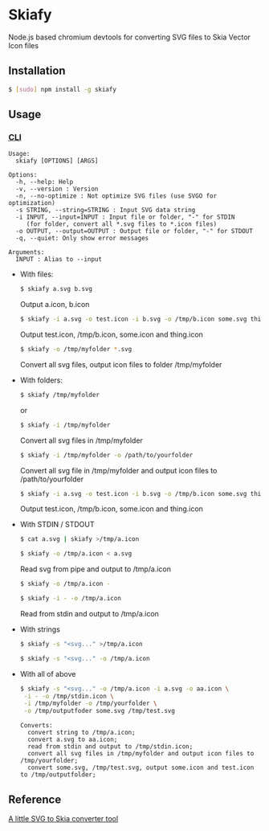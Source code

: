 # Skiafy
Node.js based chromium devtools for converting SVG files to Skia Vector Icon files

## Installation

```sh
$ [sudo] npm install -g skiafy
```

## Usage

### <abbr title="Command Line Interface">CLI</abbr>

```
Usage:
  skiafy [OPTIONS] [ARGS]

Options:
  -h, --help: Help
  -v, --version : Version
  -n, --no-optimize : Not optimize SVG files (use SVGO for optimization)
  -s STRING, --string=STRING : Input SVG data string
  -i INPUT, --input=INPUT : Input file or folder, "-" for STDIN
     (for folder, convert all *.svg files to *.icon files)
  -o OUTPUT, --output=OUTPUT : Output file or folder, "-" for STDOUT
  -q, --quiet: Only show error messages

Arguments:
  INPUT : Alias to --input
```

* With files:

  ```sh
  $ skiafy a.svg b.svg
  ```

  Output a.icon, b.icon

  ```sh
  $ skiafy -i a.svg -o test.icon -i b.svg -o /tmp/b.icon some.svg thing.svg
  ```

  Output test.icon, /tmp/b.icon, some.icon and thing.icon

  ```sh
  $ skiafy -o /tmp/myfolder *.svg
  ```

  Convert all svg files, output icon files to folder /tmp/myfolder

* With folders:

  ```sh
  $ skiafy /tmp/myfolder
  ```

  or

  ```sh
  $ skiafy -i /tmp/myfolder
  ```

  Convert all svg files in /tmp/myfolder

  ```sh
  $ skiafy -i /tmp/myfolder -o /path/to/yourfolder
  ```

  Convert all svg file in /tmp/myfolder and output icon files to /path/to/yourfolder

  ```sh
  $ skiafy -i a.svg -o test.icon -i b.svg -o /tmp/b.icon some.svg thing.svg
  ```

  Output test.icon, /tmp/b.icon, some.icon and thing.icon

* With STDIN / STDOUT

  ```sh
  $ cat a.svg | skiafy >/tmp/a.icon
  ```

  ```sh
  $ skiafy -o /tmp/a.icon < a.svg
  ```

  Read svg from pipe and output to /tmp/a.icon

  ```sh
  $ skiafy -o /tmp/a.icon -
  ```

  ```sh
  $ skiafy -i - -o /tmp/a.icon
  ```

  Read from stdin and output to /tmp/a.icon

* With strings

  ```sh
  $ skiafy -s "<svg..." >/tmp/a.icon
  ```

  ```sh
  $ skiafy -s "<svg..." -o /tmp/a.icon
  ```

* With all of above

  ```sh
  $ skiafy -s "<svg..." -o /tmp/a.icon -i a.svg -o aa.icon \
   -i - -o /tmp/stdin.icon \
   -i /tmp/myfolder -o /tmp/yourfolder \
   -o /tmp/outputfoder some.svg /tmp/test.svg
  ```

  ```
  Converts:
    convert string to /tmp/a.icon;
    convert a.svg to aa.icon;
    read from stdin and output to /tmp/stdin.icon;
    convert all svg files in /tmp/myfolder and output icon files to /tmp/yourfolder;
    convert some.svg, /tmp/test.svg, output some.icon and test.icon to /tmp/outputfolder;
  ```

## Reference

[A little SVG to Skia converter tool](https://github.com/evanstade/skiafy)
